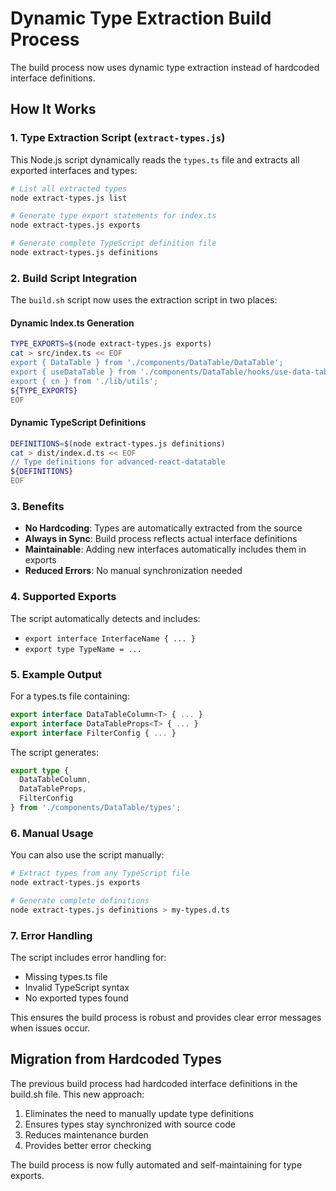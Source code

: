 # Dynamic Type Extraction Build Process

The build process now uses dynamic type extraction instead of hardcoded interface definitions.

## How It Works

### 1. Type Extraction Script (`extract-types.js`)

This Node.js script dynamically reads the `types.ts` file and extracts all exported interfaces and types:

```bash
# List all extracted types
node extract-types.js list

# Generate type export statements for index.ts
node extract-types.js exports

# Generate complete TypeScript definition file
node extract-types.js definitions
```

### 2. Build Script Integration

The `build.sh` script now uses the extraction script in two places:

#### Dynamic Index.ts Generation
```bash
TYPE_EXPORTS=$(node extract-types.js exports)
cat > src/index.ts << EOF
export { DataTable } from './components/DataTable/DataTable';
export { useDataTable } from './components/DataTable/hooks/use-data-table';
export { cn } from './lib/utils';
${TYPE_EXPORTS}
EOF
```

#### Dynamic TypeScript Definitions
```bash
DEFINITIONS=$(node extract-types.js definitions)
cat > dist/index.d.ts << EOF
// Type definitions for advanced-react-datatable
${DEFINITIONS}
EOF
```

### 3. Benefits

- **No Hardcoding**: Types are automatically extracted from the source
- **Always in Sync**: Build process reflects actual interface definitions
- **Maintainable**: Adding new interfaces automatically includes them in exports
- **Reduced Errors**: No manual synchronization needed

### 4. Supported Exports

The script automatically detects and includes:

- `export interface InterfaceName { ... }`
- `export type TypeName = ...`

### 5. Example Output

For a types.ts file containing:
```typescript
export interface DataTableColumn<T> { ... }
export interface DataTableProps<T> { ... }
export interface FilterConfig { ... }
```

The script generates:
```typescript
export type {
  DataTableColumn,
  DataTableProps,
  FilterConfig
} from './components/DataTable/types';
```

### 6. Manual Usage

You can also use the script manually:

```bash
# Extract types from any TypeScript file
node extract-types.js exports

# Generate complete definitions
node extract-types.js definitions > my-types.d.ts
```

### 7. Error Handling

The script includes error handling for:
- Missing types.ts file
- Invalid TypeScript syntax
- No exported types found

This ensures the build process is robust and provides clear error messages when issues occur.

## Migration from Hardcoded Types

The previous build process had hardcoded interface definitions in the build.sh file. This new approach:

1. Eliminates the need to manually update type definitions
2. Ensures types stay synchronized with source code
3. Reduces maintenance burden
4. Provides better error checking

The build process is now fully automated and self-maintaining for type exports.